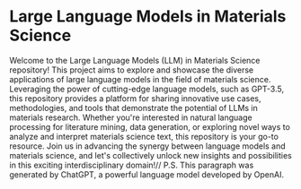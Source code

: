 # Large Language Models in Materials Science
Welcome to the Large Language Models (LLM) in Materials Science repository! This project aims to explore and showcase the diverse applications of large language models in the field of materials science. Leveraging the power of cutting-edge language models, such as GPT-3.5, this repository provides a platform for sharing innovative use cases, methodologies, and tools that demonstrate the potential of LLMs in materials research. Whether you're interested in natural language processing for literature mining, data generation, or exploring novel ways to analyze and interpret materials science text, this repository is your go-to resource. Join us in advancing the synergy between language models and materials science, and let's collectively unlock new insights and possibilities in this exciting interdisciplinary domain!//
P.S. This paragraph was generated by ChatGPT, a powerful language model developed by OpenAI. 
